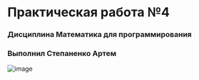 # Практическая работа №4
### Дисциплина Математика для программирования 
### Выполнил Степаненко Артем
![image](https://github.com/user-attachments/assets/c608f196-fe8c-4c33-a848-a07cbd021cef)
